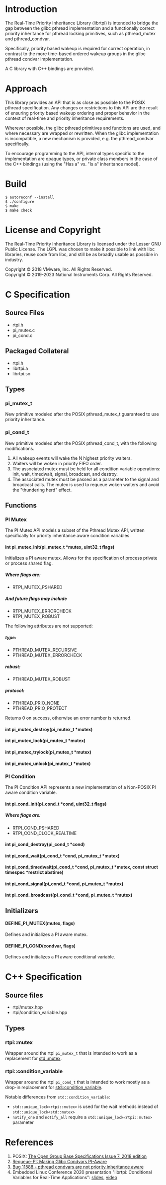 # Introduction
The Real-Time Priority Inheritance Library (librtpi) is intended to bridge the
gap between the glibc pthread implementation and a functionally correct priority
inheritance for pthread locking primitives, such as pthread_mutex and
pthread_condvar.

Specifically, priority based wakeup is required for correct operation, in
contrast to the more time-based ordered wakeup groups in the glibc pthread
condvar implementation.

A C library with C++ bindings are provided.

# Approach
This library provides an API that is as close as possible to the POSIX pthread
specification. Any changes or restrictions to this API are the result of
ensuring priority based wakeup ordering and proper behavior in the context of
real-time and priority inheritance requirements.

Wherever possible, the glibc pthread primitives and functions are used, and
where necessary are wrapped or rewritten. When the glibc implementation is
incompatible, a new mechanism is provided, e.g. the pthread_condvar
specifically.

To encourage programming to the API, internal types specific to the
implementation are opaque types, or private class members in the case of the C++
bindings (using the "Has a" vs. "Is a" inheritance model).

# Build
	$ autoreconf --install
	$ ./configure
	$ make
	$ make check

# License and Copyright
The Real-Time Priority Inheritance Library is licensed under the Lesser GNU
Public License. The LGPL was chosen to make it possible to link with libc
libraries, reuse code from libc, and still be as broadly usable as possible in
industry.

Copyright © 2018 VMware, Inc. All Rights Reserved.  
Copyright © 2019-2023 National Instruments Corp. All Rights Reserved.

# C Specification
## Source Files
* rtpi.h
* pi_mutex.c
* pi_cond.c

## Packaged Collateral
* rtpi.h
* librtpi.a
* librtpi.so

## Types
### pi_mutex_t
New primitive modeled after the POSIX pthread_mutex_t guaranteed to
use priority inheritance.

### pi_cond_t
New primitive modeled after the POSIX pthread_cond_t, with the following
modifications.

1. All wakeup events will wake the N highest priority waiters.
2. Waiters will be woken in priority FIFO order.
3. The associated mutex must be held for all condition variable operations:
   init, wait, timedwait, signal, broadcast, and destroy.
4. The associated mutex must be passed as a parameter to the signal and
broadcast calls. The mutex is used to requeue woken waiters and avoid the
"thundering herd" effect.

## Functions
### PI Mutex
The PI Mutex API models a subset of the Pthread Mutex API, written
specifically for priority inheritance aware condition variables.

#### int pi_mutex_init(pi_mutex_t \*mutex, uint32_t flags)
Initializes a PI aware mutex. Allows for the specification of process
private or process shared flag.

##### Where flags are:
* RTPI_MUTEX_PSHARED

##### And future flags may include
* RTPI_MUTEX_ERRORCHECK
* RTPI_MUTEX_ROBUST

The following attributes are not supported:
##### type:
* PTHREAD_MUTEX_RECURSIVE
* PTHREAD_MUTEX_ERRORCHECK

##### robust:
* PTHREAD_MUTEX_ROBUST

##### protocol:
* PTHREAD_PRIO_NONE
* PTHREAD_PRIO_PROTECT

Returns 0 on success, otherwise an error number is returned.

#### int pi_mutex_destroy(pi_mutex_t \*mutex)

#### int pi_mutex_lock(pi_mutex_t \*mutex)

#### int pi_mutex_trylock(pi_mutex_t \*mutex)

#### int pi_mutex_unlock(pi_mutex_t \*mutex)

### PI Condition
The PI Condition API represents a new implementation of a Non-POSIX PI aware
condition variable.

#### int pi_cond_init(pi_cond_t \*cond, uint32_t flags)

##### Where flags are:
* RTPI_COND_PSHARED
* RTPI_COND_CLOCK_REALTIME

#### int pi_cond_destroy(pi_cond_t \*cond)

#### int pi_cond_wait(pi_cond_t \*cond, pi_mutex_t \*mutex)

#### int pi_cond_timedwait(pi_cond_t \*cond, pi_mutex_t \*mutex, const struct timespec \*restrict abstime)

#### int pi_cond_signal(pi_cond_t \*cond, pi_mutex_t \*mutex)

#### int pi_cond_broadcast(pi_cond_t \*cond, pi_mutex_t \*mutex)

## Initializers

#### DEFINE_PI_MUTEX(mutex, flags)

Defines and initializes a PI aware mutex.

#### DEFINE_PI_COND(condvar, flags)

Defines and initializes a PI aware conditional variable.

# C++ Specification

## Source files
* rtpi/mutex.hpp
* rtpi/condition_variable.hpp

## Types
### rtpi::mutex

Wrapper around the rtpi `pi_mutex_t` that is intended to work as a
replacement for [std::mutex](https://en.cppreference.com/w/cpp/thread/mutex).

### rtpi::condition_variable

Wrapper around the rtpi `pi_cond_t` that is intended to work mostly as a
drop-in replacement for [std::condition_variable](https://en.cppreference.com/w/cpp/thread/condition_variable).

Notable differences from `std::condition_variable`:
* `std::unique_lock<rtpi::mutex>` is used for the wait methods instead of `std::unique_lock<std::mutex>`
* `notify_one` and `notify_all` require a `std::unique_lock<rtpi::mutex>` parameter

# References
1. POSIX: [The Open Group Base Specifications Issue 7, 2018 edition](https://pubs.opengroup.org/onlinepubs/9699919799/functions/contents.html)
2. [Requeue-PI: Making Glibc Condvars PI-Aware](https://static.lwn.net/images/conf/rtlws11/papers/proc/p10.pdf)
3. [Bug 11588 - pthread condvars are not priority inheritance aware](https://sourceware.org/bugzilla/show_bug.cgi?id=11588)
4. Embedded Linux Conference 2020 presentation "librtpi: Conditional Variables for Real-Time Applications": [slides](https://elinux.org/images/a/ae/Librtpi.pdf), [video](https://www.youtube.com/watch?v=lRUKrLZPgLM)
